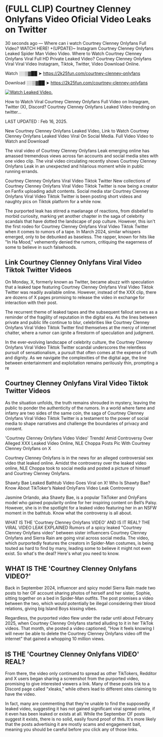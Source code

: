 # (FULL CLIP) Courtney Clenney Onlyfans Video Oficial Video Leaks on Twitter

30 seconds ago — Where can i watch Courtney Clenney Onlyfans Full Video? WATCH HERE! +(UPDATE)~ Instagram Courtney Clenney Onlyfans Leaked Spider Man Video Video. Where to Watch Courtney Clenney Onlyfans Viral Full HD Private Leaked Video? Courtney Clenney Onlyfans Viral Viral Video Instagram, Tiktok, Twitter, Video Download Online.

Watch ░░▒▓██ ➤ https://2k25fun.com/courtney-clenney-onlyfans

Download ░░▒▓██ ➤ https://2k25fun.com/courtney-clenney-onlyfans

[![Watch Leaked Video.](https://miro.medium.com/v2/resize:fit:828/format:webp/1*cilzJN44JGOrTw9NJCrNHA.gif "Watch Leaked Video")](https://2k25fun.com/courtney-clenney-onlyfans)

How to Watch Viral Courtney Clenney Onlyfans Full Video on Instagram, Twitter (X), Discord? Courtney Clenney Onlyfans Leaked Video trending on twitter...

LAST UPDATED : Feb 16, 2025.

New Courtney Clenney Onlyfans Leaked Video, Link to Watch Courtney Clenney Onlyfans Leaked Video Viral On Social Media. Full Video Video to Watch and Download!

The viral video of Courtney Clenney Onlyfans Leak emerging online has amassed tremendous views across fan accounts and social media sites with one video clip. The viral video circulating recently shows Courtney Clenney Onlyfans Leak in an unexpected and hilarious moment while in public running errands.

Courtney Clenney Onlyfans Viral Video Tiktok Twitter New collections of Courtney Clenney Onlyfans Viral Video Tiktok Twitter is now being a creator on Fanfix uploading adult contents. Social media star Courtney Clenney Onlyfans Viral Video Tiktok Twitter is been posting short videos and naughty pics on Tiktok platform for a while now.

The purported leak has stirred a maelanage of reactions, from disbelief to morbid curiosity, marking yet another chapter in the saga of celebrity scandals that have dotted the landscape of pop culture. However, this isn't the first rodeo for Courtney Clenney Onlyfans Viral Video Tiktok Twitter when it comes to rumors of a tape. In March 2024, similar whispers emerged, only to be debunked as baseless. The rapper, known for hits like "In Ha Mood," vehemently denied the rumors, critiquing the eagerness of some to believe in such falsehoods.

## Link Courtney Clenney Onlyfans Viral Video Tiktok Twitter Videos

On Monday, X, formerly known as Twitter, became abuzz with speculation that a leaked tape featuring Courtney Clenney Onlyfans Viral Video Tiktok Twitter was readily available online. However, instead of the XXX clip, there are dozens of X pages promising to release the video in exchange for interaction with their post.

The recurrent theme of leaked tapes and the subsequent fallout serves as a reminder of the fragility of reputation in the digital era. As the lines between private and public life continue to blur, celebrities like Courtney Clenney Onlyfans Viral Video Tiktok Twitter find themselves at the mercy of internet chatter, where a rumor can ignite a firestorm of speculation and judgment.

In the ever-evolving landscape of celebrity culture, the Courtney Clenney Onlyfans Viral Video Tiktok Twitter scandal underscores the relentless pursuit of sensationalism, a pursuit that often comes at the expense of truth and dignity. As we navigate the complexities of the digital age, the line between entertainment and exploitation remains perilously thin, prompting a re

##  Courtney Clenney Onlyfans Viral Video Tiktok Twitter Videos

As the situation unfolds, the truth remains shrouded in mystery, leaving the public to ponder the authenticity of the rumors. In a world where fame and infamy are two sides of the same coin, the saga of Courtney Clenney Onlyfans Viral Video Tiktok Twitter is a testament to the power of social media to shape narratives and challenge the boundaries of privacy and consent.

'Courtney Clenney Onlyfans Video Video' Trends! Amid Controversy Over Alleged XXX Leaked Video Online, NLE Choppa Posts Pic With Courtney Clenney Onlyfans on X

Courtney Clenney Onlyfans is in the news for an alleged controversial sex video that leaked online. Amidst the controversy over the leaked video online, NLE Choppa took to social media and posted a picture of himself and Courtney Clenney Onlyfans.

Shawty Bae Leaked Bathtub Video Goes Viral on X! Who Is Shawty Bae? Know About TikToker’s Naked OnlyFans Video Leak Controversy

Jasmine Orlando, aka Shawty Bae, is a popular TikToker and OnlyFans model who gained popularity online for her inspiring content on Bell’s Palsy. However, she is in the spotlight for a leaked video featuring her in an NSFW moment in the bathtub. Know what the controversy is all about.

WHAT IS THE 'Courtney Clenney Onlyfans VIDEO' AND IS IT REAL? THE VIRAL VIDEO LEAK EXPLAINED Rumors of a spicy leaked "Courtney Clenney Onlyfans video" between sister influencers Courtney Clenney Onlyfans and Sierra Rain are going viral across social media. The video, which purportedly features the creators in Spider-Man costumes, is being touted as hard to find by many, leading some to believe it might not even exist. So what's the deal? Here's what you need to know.

## WHAT IS THE 'Courtney Clenney Onlyfans VIDEO?'

Back in September 2024, influencer and spicy model Sierra Rain made two posts to her OF account sharing photos of herself and her sister, Sophie, sitting together on a bed in Spider-Man outfits. The post promises a video between the two, which would potentially be illegal considering their blood relations, giving big Island Boys kissing vibes.

Regardless, the purported video flew under the radar until about February 2025, when Courtney Clenney Onlyfans started alluding to it in her TikTok videos. That month, she posted a video captioned, "How it feels knowing I will never be able to delete the Courtney Clenney Onlyfans video off the internet" that gained a whopping 10 million views.

## IS THE 'Courtney Clenney Onlyfans VIDEO' REAL?

From there, the video only continued to spread as other TikTokers, Redditor and X users began sharing a screenshot from the purported video, promising to give interested viewers a link. Many of these posts link to a Discord page called "xleaks," while others lead to different sites claiming to have the video.

In fact, many are commenting that they're unable to find the supposedly leaked video, suggesting it has not gained significant viral spread online, if it even has been leaked or exists at all. While the September OF posts suggest it exists, there is no solid, easily found proof of this. It's more likely that the posts advertising it are mostly scams and engagement bait, meaning you should be careful before you click any of those links.